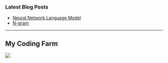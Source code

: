 ### Latest Blog Posts

- [Neural Network Language Model](https://bbakyun.tistory.com/15)
- [N-gram](https://bbakyun.tistory.com/2)

---

## My Coding Farm

<a href="https://github.com/git-goods/gitanimals">
  <img src="https://render.gitanimals.org/farms/bbakyun"/>
</a>
